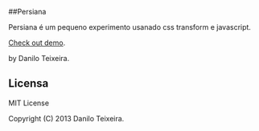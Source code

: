 ##Persiana

Persiana é um pequeno experimento usanado css transform e javascript.

[Check out demo](http://daniloteixeira.p.ht/experiments/persiana/).

by Danilo Teixeira.

## Licensa

MIT License

Copyright (C) 2013 Danilo Teixeira.
